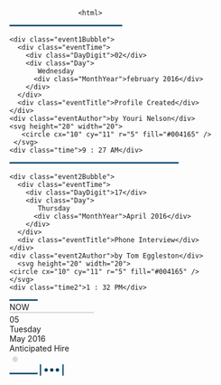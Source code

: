                      <html>
<head>
  <style type="text/css">

    html,
    body,
    #container {
      width: 100%;
      height: 100%;
      margin: 0;
      padding: 0;
    }
    
  .Timeline {
  display: flex;
  align-items: center;
  height: 500px;
}

.event1,
.event2, .event3 {
  position: relative;
}

.event1Bubble {
  position: absolute;
  background-color: rgba(158, 158, 158, 0.1);
  width: 139px;
  height: 60px;
  top: -70px;
  left: -15px;
  border-radius: 5px;
  box-shadow: inset 0 0 5px rgba(158, 158, 158, 0.64)
}

.event2Bubble {
  position: absolute;
  background-color: rgba(158, 158, 158, 0.1);
  width: 139px;
  height: 60px;
  left: -105px;
  top: 33px;
  border-radius: 5px;
  box-shadow: inset 0 0 5px rgba(158, 158, 158, 0.64)
}

.event1Bubble:after,
.event1Bubble:before,
.event2Bubble:after,
.event2Bubble:before {
  content: "";
  position: absolute;
  width: 0;
  height: 0;
  border-style: solid;
  border-color: transparent;
  border-bottom: 0;
}

.event1Bubble:before {
  bottom: -10px;
  left: 13px;
  border-top-color: rgba(222, 222, 222, 0.66);
  border-width: 12px;
}

.event1Bubble:after {
  bottom: -8px;
  left: 13px;
  border-top-color: #F6F6F6;
  border-width: 12px;
}

.event2Bubble:before {
  bottom: 59px;
  left: 103px;
  border-top-color: rgba(222, 222, 222, 0.66);
  border-width: 12px;
  -webkit-transform: rotate(180deg);
  -moz-transform: rotate(180deg);
  -o-transform: rotate(180deg);
  -ms-transform: rotate(180deg);
  transform: rotate(180deg);
}

.event2Bubble:after {
  bottom: 57px;
  left: 103px;
  border-top-color: #F6F6F6;
  border-width: 12px;
  -webkit-transform: rotate(180deg);
  -moz-transform: rotate(180deg);
  -o-transform: rotate(180deg);
  -ms-transform: rotate(180deg);
  transform: rotate(180deg);
}

.eventTime {
  display: flex;
}

.DayDigit {
  font-size: 27px;
  font-family: "Arial Black", Gadget, sans-serif;
  margin-left: 10px;
  color: #4C4A4A;
}

.Day {
  font-size: 11px;
  margin-left: 5px;
  font-weight: bold;
  margin-top: 10px;
  font-family: Arial, Helvetica, sans-serif;
  color: #4C4A4A;
}

.MonthYear {
  font-weight: 600;
  line-height: 10px;
  color: #9E9E9E;
  font-size: 9px;
}

.eventTitle {
  font-family: "Arial Black", Gadget, sans-serif;
  color: #a71930;
  font-size: 11px;
  text-transform: uppercase;
  display: flex;
  flex: 1;
  align-items: center;
  margin-left: 12px;
  margin-top: -2px;
}

.time {
  position: absolute;
  font-family: Arial, Helvetica, sans-serif;
  width: 50px;
  font-size: 8px;
  margin-top: -3px;
  margin-left: -5px;
  color: #9E9E9E;
}

.eventAuthor {
  position: absolute;
  font-family: Arial, Helvetica, sans-serif;
  color: #9E9E9E;
  font-size: 8px;
  width: 100px;
  top: -8px;
  left: 63px;
}

.event2Author {
  position: absolute;
  font-family: Arial, Helvetica, sans-serif;
  color: #9E9E9E;
  font-size: 8px;
  width: 100px;
  top: 96px;
  left: -32px;
}

.time2{
  position: absolute;
  font-family: Arial, Helvetica, sans-serif;
  width: 50px;
  font-size: 8px;
  margin-top: -31px;
  margin-left: -5px;
  color: #9E9E9E;
}

.now{
     background-color: #004165;
    color: white;
    border-radius: 7px;
    margin: 5px;
    padding: 4px;
    font-size: 10px;
    font-family: Arial, Helvetica, sans-serif;
    border: 2px solid white;
    font-weight: bold;
    box-shadow: 0 0 0 2px #004165
}

.futureGray{
     filter: grayscale(1);
    -webkit-filter: grayscale(1);
  
}

.futureOpacity{
  -webkit-filter: opacity(.3);
  filter: opacity(.3);
  
}
</style>
</head>
<body>
  <div class="Timeline">

  <svg height="5" width="200">
  <line x1="0" y1="0" x2="200" y2="0" style="stroke:#004165;stroke-width:5" />
  Sorry, your browser does not support inline SVG.
</svg>

  <div class="event1">
    
    <div class="event1Bubble">
      <div class="eventTime">
        <div class="DayDigit">02</div>
        <div class="Day">
           Wednesday
          <div class="MonthYear">february 2016</div>
        </div>
      </div>
      <div class="eventTitle">Profile Created</div>
    </div>
    <div class="eventAuthor">by Youri Nelson</div>
    <svg height="20" width="20">
       <circle cx="10" cy="11" r="5" fill="#004165" />
     </svg>
    <div class="time">9 : 27 AM</div>
    
  </div>
  
  <svg height="5" width="300">
  <line x1="0" y1="0" x2="300" y2="0" style="stroke:#004165;stroke-width:5" />
  Sorry, your browser does not support inline SVG.
</svg>

  <div class="event2">
    
    <div class="event2Bubble">
      <div class="eventTime">
        <div class="DayDigit">17</div>
        <div class="Day">
           Thursday
          <div class="MonthYear">April 2016</div>
        </div>
      </div>
      <div class="eventTitle">Phone Interview</div>
    </div>
    <div class="event2Author">by Tom Eggleston</div>
      <svg height="20" width="20">
    <circle cx="10" cy="11" r="5" fill="#004165" />
    </svg>
    <div class="time2">1 : 32 PM</div>
  </div>
  
  <svg height="5" width="50">
  <line x1="0" y1="0" x2="50" y2="0" style="stroke:#004165;stroke-width:5" />
  Sorry, your browser does not support inline SVG.
</svg>

  <div class="now">
    NOW
  </div>  
    
  
  <svg height="5" width="150">
  <line x1="0" y1="0" x2="150" y2="0" style="stroke:rgba(162, 164, 163, 0.37);stroke-width:5" />
  Sorry, your browser does not support inline SVG.
</svg>
  <div class="event3 futureGray ">
    <div class="event1Bubble futureOpacity">
      <div class="eventTime">
        <div class="DayDigit">05</div>
        <div class="Day">
           Tuesday
          <div class="MonthYear">May 2016</div>
        </div>
      </div>
      <div class="eventTitle">Anticipated Hire</div>
    </div>
      <svg height="20" width="20">
    <circle cx="10" cy="11" r="5" fill="rgba(162, 164, 163, 0.37)" />
    </svg>
  </div>
<svg height="5" width="50">
<line x1="0" y1="0" x2="50" y2="0" style="stroke:#004165;stroke-width:5" /> 
</svg>
<svg height="20" width="42">
<line x1="1" y1="0" x2="1" y2="20" style="stroke:#004165;stroke-width:2" /> 
<circle cx="11" cy="10" r="3" fill="#004165" />  
<circle cx="21" cy="10" r="3" fill="#004165" />  
<circle cx="31" cy="10" r="3" fill="#004165" />    
<line x1="41" y1="0" x2="41" y2="20" style="stroke:#004165;stroke-width:2" /> 
</svg>  
  
</div>
  
</body>
</html>
